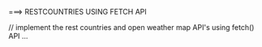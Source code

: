 ===> RESTCOUNTRIES USING FETCH API 

// implement the rest countries and open weather map API's using fetch() API ...
